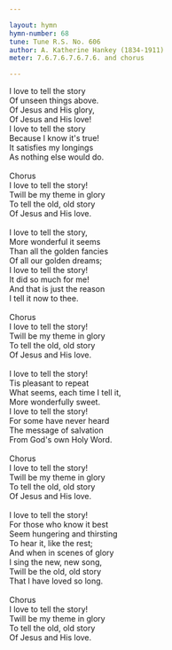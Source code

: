 ```yaml
---

layout: hymn
hymn-number: 68
tune: Tune R.S. No. 606
author: A. Katherine Hankey (1834-1911)
meter: 7.6.7.6.7.6.7.6. and chorus

---
```

I love to tell the story<br>Of unseen things above.<br>Of Jesus and His glory,<br>Of Jesus and His love!<br>I love to tell the story<br>Because I know it's true!<br>It satisfies my longings<br>As nothing else would do.<br><br>Chorus<br>I love to tell the story!<br>Twill be my theme in glory<br>To tell the old, old story<br>Of Jesus and His love.<br><br>I love to tell the story,<br>More wonderful it seems<br>Than all the golden fancies<br>Of all our golden dreams;<br>I love to tell the story!<br>It did so much for me!<br>And that is just the reason<br>I tell it now to thee.<br><br>Chorus<br>I love to tell the story!<br>Twill be my theme in glory<br>To tell the old, old story<br>Of Jesus and His love.<br><br>I love to tell the story!<br>Tis pleasant to repeat<br>What seems, each time I tell it,<br>More wonderfully sweet.<br>I love to tell the story!<br>For some have never heard<br>The message of salvation<br>From God's own Holy Word.<br><br>Chorus<br>I love to tell the story!<br>Twill be my theme in glory<br>To tell the old, old story<br>Of Jesus and His love.<br><br>I love to tell the story!<br>For those who know it best<br>Seem hungering and thirsting<br>To hear it, like the rest;<br>And when in scenes of glory<br>I sing the new, new song,<br>Twill be the old, old story<br>That l have loved so long.<br><br>Chorus<br>I love to tell the story!<br>Twill be my theme in glory<br>To tell the old, old story<br>Of Jesus and His love.<br><br><br>
